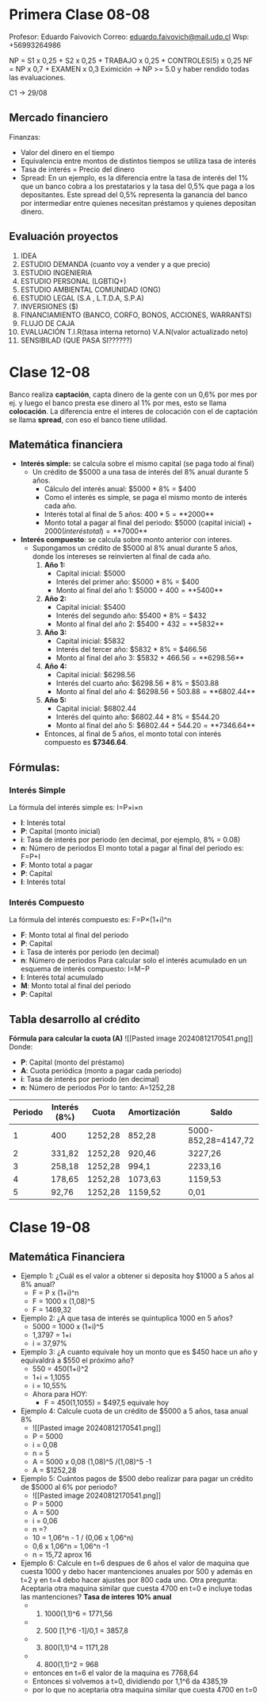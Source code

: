 # Primera Clase 08-08

Profesor: Eduardo Faivovich
Correo: eduardo.faivovich@mail.udp.cl
Wsp: +56993264986

NP = S1 x 0,25 + S2 x 0,25 + TRABAJO x 0,25 + CONTROLES(5) x 0,25
NF = NP x 0,7 + EXAMEN x 0,3
Eximición → NP >= 5.0 y haber rendido todas las evaluaciones.

C1 → 29/08

## Mercado financiero
Finanzas: 
- Valor del dinero en el tiempo
- Equivalencia entre montos de distintos tiempos se utiliza tasa de interés
- Tasa de interés = Precio del dinero
- Spread: En un ejemplo, es la diferencia entre la tasa de interés del 1% que un banco cobra a los prestatarios y la tasa del 0,5% que paga a los depositantes. Este spread del 0,5% representa la ganancia del banco por intermediar entre quienes necesitan préstamos y quienes depositan dinero.
## Evaluación proyectos

1. IDEA
2. ESTUDIO DEMANDA (cuanto voy a vender y a que precio)
3. ESTUDIO INGENIERIA
4. ESTUDIO PERSONAL (LGBTIQ+)
5. ESTUDIO AMBIENTAL COMUNIDAD (ONG)
6. ESTUDIO LEGAL (S.A , L.T.D.A, S.P.A)
7. INVERSIONES ($)
8. FINANCIAMIENTO (BANCO, CORFO, BONOS, ACCIONES, WARRANTS)
9. FLUJO DE CAJA
10. EVALUACIÓN T.I.R(tasa interna retorno) V.A.N(valor actualizado neto)
11. SENSIBILAD (QUE PASA SI??????)
# Clase 12-08
Banco realiza **captación**, capta dinero de la gente con un 0,6% por mes por ej. y luego el banco presta ese dinero al 1% por mes, esto se llama **colocación**.
La diferencia entre el interes de colocación con el de captación se llama **spread**, con eso el banco tiene utilidad.

## Matemática financiera
- **Interés simple:**  se calcula sobre el mismo capital (se paga todo al final)
	- Un crédito de $5000 a una tasa de interés del 8% anual durante 5 años.
		- Cálculo del interés anual: $5000 * 8% = $400
		- Como el interés es simple, se paga el mismo monto de interés cada año.
		- Interés total al final de 5 años: $400 * 5 = **$2000**
		- Monto total a pagar al final del periodo: $5000 (capital inicial) + $2000 (interés total) = **$7000**
- **Interés compuesto**: se calcula sobre monto anterior con interes.
	- Supongamos un crédito de $5000 al 8% anual durante 5 años, donde los intereses se reinvierten al final de cada año.
        1. **Año 1:**
            - Capital inicial: $5000
            - Interés del primer año: $5000 * 8% = $400
            - Monto al final del año 1: $5000 + $400 = **$5400**
        2. **Año 2:**
            - Capital inicial: $5400
            - Interés del segundo año: $5400 * 8% = $432
            - Monto al final del año 2: $5400 + $432 = **$5832**
        3. **Año 3:**
            - Capital inicial: $5832
            - Interés del tercer año: $5832 * 8% = $466.56
            - Monto al final del año 3: $5832 + $466.56 = **$6298.56**
        4. **Año 4:**
            - Capital inicial: $6298.56
            - Interés del cuarto año: $6298.56 * 8% = $503.88
            - Monto al final del año 4: $6298.56 + $503.88 = **$6802.44**
        5. **Año 5:**
            - Capital inicial: $6802.44
            - Interés del quinto año: $6802.44 * 8% = $544.20
            - Monto al final del año 5: $6802.44 + $544.20 = **$7346.64**
        - Entonces, al final de 5 años, el monto total con interés compuesto es **$7346.64**.

## Fórmulas:
### **Interés Simple**

La fórmula del interés simple es:
I=P×i×n
- **I**: Interés total
- **P**: Capital (monto inicial)
- **i**: Tasa de interés por periodo (en decimal, por ejemplo, 8% = 0.08)
- **n**: Número de periodos
El monto total a pagar al final del periodo es:
F=P+I
- **F**: Monto total a pagar
- **P**: Capital
- **I**: Interés total
### **Interés Compuesto**
La fórmula del interés compuesto es:
F=P×(1+i)^n
- **F**: Monto total al final del periodo
- **P**: Capital
- **i**: Tasa de interés por periodo (en decimal)
- **n**: Número de periodos
Para calcular solo el interés acumulado en un esquema de interés compuesto:
I=M−P
- **I**: Interés total acumulado
- **M**: Monto total al final del periodo
- **P**: Capital
## Tabla desarrollo al crédito
**Fórmula para calcular la cuota (A)**
![[Pasted image 20240812170541.png]]
Donde:
- **P**: Capital (monto del préstamo)
- **A**: Cuota periódica (monto a pagar cada periodo)
- **i**: Tasa de interés por periodo (en decimal)
- **n**: Número de periodos
Por lo tanto: A=1252,28

| Periodo | Interés (8%) | Cuota   | Amortización | Saldo               |
| ------- | ------------ | ------- | ------------ | ------------------- |
| 1       | 400          | 1252,28 | 852,28       | 5000-852,28=4147,72 |
| 2       | 331,82       | 1252,28 | 920,46       | 3227,26             |
| 3       | 258,18       | 1252,28 | 994,1        | 2233,16             |
| 4       | 178,65       | 1252,28 | 1073,63      | 1159,53             |
| 5       | 92,76        | 1252,28 | 1159,52      | 0,01                |

# Clase 19-08
## Matemática Financiera
- Ejemplo 1: ¿Cuál es el valor a obtener si deposita hoy $1000 a 5 años al 8% anual?
	- F = P x (1+i)^n
	- F = 1000 x (1,08)^5
	- F = 1469,32
- Ejemplo 2: ¿A que tasa de interés se quintuplica 1000 en 5 años?
	- 5000 = 1000 x (1+i)^5
	- 1,3797 = 1+i
	- i = 37,97%
- Ejemplo 3: ¿A cuanto equivale hoy un monto que es $450 hace un año y equivaldrá a $550 el próximo año?
	- 550 = 450(1+i)^2
	- 1+i = 1,1055
	- i = 10,55%
	- Ahora para HOY:
		- F = 450(1,1055) = $497,5 equivale hoy
- Ejemplo 4:  Calcule cuota de un crédito de $5000 a 5 años, tasa anual 8%
	- ![[Pasted image 20240812170541.png]]
	- P = 5000
	- i = 0,08
	- n = 5
	- A = 5000 x 0,08 (1,08)^5 /(1,08)^5 -1
	- A = $1252,28
- Ejemplo 5: Cuántos pagos de $500 debo realizar para pagar un crédito de $5000 al 6% por periodo?
	- ![[Pasted image 20240812170541.png]]
	- P = 5000
	- A = 500
	- i = 0,06
	- n =?
	- 10 = 1,06^n - 1 / (0,06 x 1,06^n)
	- 0,6 x 1,06^n = 1,06^n -1
	- n = 15,72 aprox 16
- Ejemplo 6: Calcule en t=6 despues de 6 años el valor de maquina que cuesta 1000 y debo hacer mantenciones anuales por 500 y además en t=2 y en t=4 debo hacer ajustes por 800 cada uno. Otra pregunta: Aceptaria otra maquina similar que cuesta 4700 en t=0 e incluye todas las mantenciones? **Tasa de interes 10% anual**
	- 1. 1000(1,1)^6 = 1771,56
	- 2. 500 [1,1^6 -1]/0,1 = 3857,8
	- 3. 800(1,1)^4 = 1171,28
	- 4. 800(1,1)^2 = 968
	-  entonces en t=6 el valor de la maquina es 7768,64
	- Entonces si volvemos a t=0, dividiendo por 1,1^6 da 4385,19
	- por lo que no aceptaria otra maquina similar que cuesta 4700 en t=0